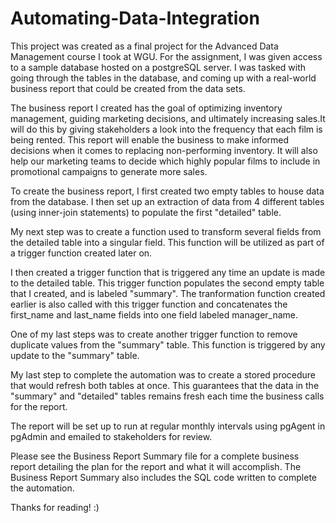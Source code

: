 # Automating-Data-Integration

This project was created as a final project for the Advanced Data Management course I took at WGU. For the assignment, I was given access to a sample database hosted 
on a postgreSQL server. I was tasked with going through the tables in the database, and coming up with a real-world business report that could be created from the data sets. 

The business report I created has the goal of optimizing inventory management, guiding marketing decisions, and ultimately increasing sales.It will do this by giving stakeholders a look into the frequency that each film is being rented. This report will enable the business to make informed decisions when it comes to replacing non-performing inventory. It will also help our marketing teams to decide which highly popular films to include in promotional campaigns to generate more sales. 

To create the business report, I first created two empty tables to house data from the database. I then set up an extraction of data from 4 different tables (using inner-join statements) to populate the first "detailed" table. 

My next step was to create a function used to transform several fields from the detailed table into a singular field. This function will be utilized as part of a trigger function created later on. 

I then created a trigger function that is triggered any time an update is made to the detailed table. This trigger function populates the second empty table that I created, and is labeled "summary". The tranformation function created earlier is also called with this trigger function and concatenates the first_name and last_name fields into one field labeled manager_name. 

One of my last steps was to create another trigger function to remove duplicate values from the "summary" table. This function is triggered by any update to the "summary" table.

My last step to complete the automation was to create a stored procedure that would refresh both tables at once. This guarantees that the data in the "summary" and "detailed" tables remains fresh each time the business calls for the report.

The report will be set up to run at regular monthly intervals using pgAgent in pgAdmin and emailed to stakeholders for review.

Please see the Business Report Summary file for a complete business report detailing the plan for the report and what it will accomplish. The Business Report Summary also includes the SQL code written to complete the automation.

Thanks for reading! :)

